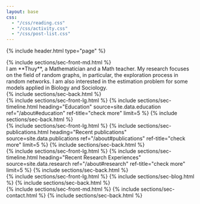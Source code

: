 ```yaml
---
layout: base
css:
  - "/css/reading.css"
  - "/css/activity.css"
  - "/css/post-list.css"
---
```


{% include header.html type="page" %}

<!-- intro -->
<section class="alt-color">
  {% include sections/sec-front-md.html %}
  <div class="txt-center" markdown="1">
  I am **Thuy**, a Mathematician and a Math teacher. My research focuses on the field of random graphs, in particular, the exploration process in random networks. I am also interested in the estimation problem for some models applied in Biology and Sociology.
  </div>
  {% include sections/sec-back.html %}
</section>

<!-- education -->
<section class="alt-color">
  {% include sections/sec-front-lg.html %}
  {% include sections/sec-timeline.html
    heading="Education"
    source=site.data.education
    ref="/about#education"
    ref-title="check more"
    limit=5 %}
  {% include sections/sec-back.html %}
</section>

<!-- publications -->
<section class="alt-color">
  {% include sections/sec-front-lg.html %}
  {% include sections/sec-publications.html
    heading="Recent publications"
    source=site.data.publications
    ref="/about#publications"
    ref-title="check more"
    limit=5 %}
  {% include sections/sec-back.html %}
</section>

<!-- research -->
<section class="alt-color">
  {% include sections/sec-front-lg.html %}
  {% include sections/sec-timeline.html
    heading="Recent Research Experiences"
    source=site.data.research
    ref="/about#research"
    ref-title="check more"
    limit=5 %}
  {% include sections/sec-back.html %}
</section>

<!-- blog -->
<section class="alt-color">
  {% include sections/sec-front-lg.html %}
  {% include sections/sec-blog.html %}
  {% include sections/sec-back.html %}
</section>

<!-- contact -->
<section class="alt-color">
  {% include sections/sec-front-md.html %}
  {% include sections/sec-contact.html %}
  {% include sections/sec-back.html %}
</section>
